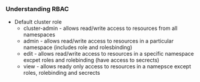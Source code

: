 ### Understanding RBAC
* Default cluster role
    * cluster-admin - allows read/write access to resources from all namespaces
    * admin - allows read/write access to resources in a particular namespace (includes role and rolesbinding)
    * edit - allows read/write access to resources in a specific namespace excpet roles and rolebinding (have access to secrects)
    * view - allows ready only access to resources in a namepsce except roles, rolebinding and secrects